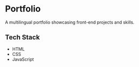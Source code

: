 # Portfolio

A multilingual portfolio showcasing front-end projects and skills.

## Tech Stack

- HTML
- CSS
- JavaScript
